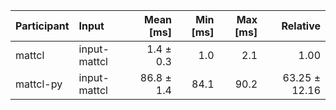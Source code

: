 | Participant | Input | Mean [ms] | Min [ms] | Max [ms] | Relative |
|:---|:---|---:|---:|---:|---:|
| mattcl | input-mattcl | 1.4 ± 0.3 | 1.0 | 2.1 | 1.00 |
| mattcl-py | input-mattcl | 86.8 ± 1.4 | 84.1 | 90.2 | 63.25 ± 12.16 |

